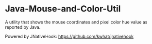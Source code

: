 # Java-Mouse-and-Color-Util
A utility that shows the mouse coordinates and pixel color hue value as reported by Java.

Powered by JNativeHook: https://github.com/kwhat/jnativehook
